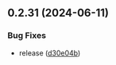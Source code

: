 ## 0.2.31 (2024-06-11)


### Bug Fixes

* release ([d30e04b](https://github.com/tiavina-mika/check-password-complexity/commit/d30e04b50ab73ef0a7041cd7871194687c73fc37))



